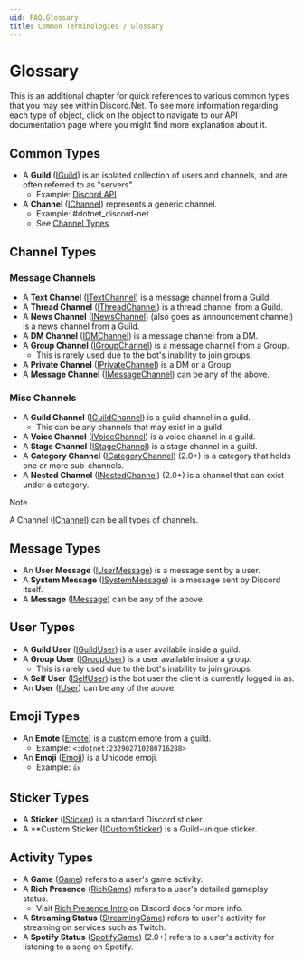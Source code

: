 ```yaml
---
uid: FAQ.Glossary
title: Common Terminologies / Glossary
---
```


# Glossary

This is an additional chapter for quick references to various common
types that you may see within Discord.Net. To see more information
regarding each type of object, click on the object to navigate
to our API documentation page where you might find more explanation
about it.

## Common Types

* A **Guild** ([IGuild]) is an isolated collection of users and
channels, and are often referred to as "servers".
	- Example: [Discord API](https://discord.gg/jkrBmQR)
* A **Channel** ([IChannel]) represents a generic channel.
	- Example: #dotnet_discord-net
	- See [Channel Types](#channel-types)

[IGuild]: xref:Discord.IGuild
[IChannel]: xref:Discord.IChannel

## Channel Types

### Message Channels
* A **Text Channel** ([ITextChannel]) is a message channel from a Guild.
* A **Thread Channel** ([IThreadChannel]) is a thread channel from a Guild.
* A **News Channel** ([INewsChannel]) (also goes as announcement channel) is a news channel from a Guild.
* A **DM Channel** ([IDMChannel]) is a message channel from a DM.
* A **Group Channel** ([IGroupChannel]) is a message channel from a Group.
	- This is rarely used due to the bot's inability to join groups.
* A **Private Channel** ([IPrivateChannel]) is a DM or a Group.
* A **Message Channel** ([IMessageChannel]) can be any of the above.

### Misc Channels
* A **Guild Channel** ([IGuildChannel]) is a guild channel in a guild.
	- This can be any channels that may exist in a guild.
* A **Voice Channel** ([IVoiceChannel]) is a voice channel in a guild.
* A **Stage Channel** ([IStageChannel]) is a stage channel in a guild.
* A **Category Channel** ([ICategoryChannel]) (2.0+) is a category that
holds one or more sub-channels.
* A **Nested Channel** ([INestedChannel]) (2.0+) is a channel that can
exist under a category.

> [!NOTE]
> A Channel ([IChannel]) can be all types of channels.

[INestedChannel]: xref:Discord.INestedChannel
[IGuildChannel]: xref:Discord.IGuildChannel
[IMessageChannel]: xref:Discord.IMessageChannel
[ITextChannel]: xref:Discord.ITextChannel
[IGroupChannel]: xref:Discord.IGroupChannel
[IDMChannel]: xref:Discord.IDMChannel
[IPrivateChannel]: xref:Discord.IPrivateChannel
[IVoiceChannel]: xref:Discord.IVoiceChannel
[ICategoryChannel]: xref:Discord.ICategoryChannel
[IChannel]: xref:Discord.IChannel
[IThreadChannel]: xref:Discord.IThreadChannel
[IStageChannel]: xref:Discord.IStageChannel
[INewsChannel]: xref:Discord.INewsChannel

## Message Types

* An **User Message** ([IUserMessage]) is a message sent by a user.
* A **System Message** ([ISystemMessage]) is a message sent by Discord itself.
* A **Message** ([IMessage]) can be any of the above.

[IUserMessage]: xref:Discord.IUserMessage
[ISystemMessage]: xref:Discord.ISystemMessage
[IMessage]: xref:Discord.IMessage

## User Types

* A **Guild User** ([IGuildUser]) is a user available inside a guild.
* A **Group User** ([IGroupUser]) is a user available inside a group.
	- This is rarely used due to the bot's inability to join groups.
* A **Self User** ([ISelfUser]) is the bot user the client is currently logged in as.
* An **User** ([IUser]) can be any of the above.

[IGuildUser]: xref:Discord.IGuildUser
[IGroupUser]: xref:Discord.IGroupUser
[ISelfUser]: xref:Discord.ISelfUser
[IUser]: xref:Discord.IUser

## Emoji Types

* An **Emote** ([Emote]) is a custom emote from a guild.
	- Example: `<:dotnet:232902710280716288>`
* An **Emoji** ([Emoji]) is a Unicode emoji.
	- Example: `👍`

[Emote]: xref:Discord.Emote
[Emoji]: xref:Discord.Emoji


## Sticker Types

* A **Sticker** ([ISticker]) is a standard Discord sticker.
* A **Custom Sticker ([ICustomSticker]) is a Guild-unique sticker.

[ISticker]: xref:Discord.ISticker
[ICustomSticker]: xref:Discord.ICustomSticker

## Activity Types

* A **Game** ([Game]) refers to a user's game activity.
* A **Rich Presence** ([RichGame]) refers to a user's detailed
gameplay status.
	- Visit [Rich Presence Intro] on Discord docs for more info.
* A **Streaming Status** ([StreamingGame]) refers to user's activity
for streaming on services such as Twitch.
* A **Spotify Status** ([SpotifyGame]) (2.0+) refers to a user's
activity for listening to a song on Spotify.

[Game]: xref:Discord.Game
[RichGame]: xref:Discord.RichGame
[StreamingGame]: xref:Discord.StreamingGame
[SpotifyGame]: xref:Discord.SpotifyGame
[Rich Presence Intro]: https://discord.com/developers/docs/rich-presence/best-practices

